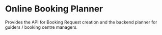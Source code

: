 # Online Booking Planner

Provides the API for Booking Request creation and the backend planner for
guiders / booking centre managers.

